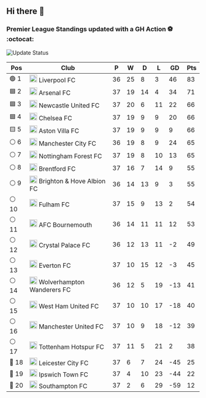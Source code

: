 ## Hi there 👋

<!--
**andregribeiro/andregribeiro** is a ✨ _special_ ✨ repository because its `README.md` (this file) appears on your GitHub profile.

Here are some ideas to get you started:

- 🔭 I’m currently working on ...
- 🌱 I’m currently learning ...
- 👯 I’m looking to collaborate on ...
- 🤔 I’m looking for help with ...
- 💬 Ask me about ...
- 📫 How to reach me: ...
- 😄 Pronouns: ...
- ⚡ Fun fact: ...
-->
### Premier League Standings updated with a GH Action ⚽ :octocat:
![Update Status](https://github.com/andregribeiro/andregribeiro/workflows/Update%20Premier%20League%20Standings/badge.svg)

<!-- STANDINGS:START -->

| Pos |  Club  | P | W | D | L | GD | Pts |
|-----|------|----|---|---|---|----|----|
|  🟢 1 | <img src="https://crests.football-data.org/64.png" alt="Liverpool FC" width="20" height="20"> Liverpool FC | 36 | 25 | 8 | 3 | 46 | 83 |
|  🟦 2 | <img src="https://crests.football-data.org/57.png" alt="Arsenal FC" width="20" height="20"> Arsenal FC | 37 | 19 | 14 | 4 | 34 | 71 |
|  🟦 3 | <img src="https://crests.football-data.org/67.png" alt="Newcastle United FC" width="20" height="20"> Newcastle United FC | 37 | 20 | 6 | 11 | 22 | 66 |
|  🟦 4 | <img src="https://crests.football-data.org/61.png" alt="Chelsea FC" width="20" height="20"> Chelsea FC | 37 | 19 | 9 | 9 | 20 | 66 |
|  🟨 5 | <img src="https://crests.football-data.org/58.png" alt="Aston Villa FC" width="20" height="20"> Aston Villa FC | 37 | 19 | 9 | 9 | 9 | 66 |
|  ⚪ 6 | <img src="https://crests.football-data.org/65.png" alt="Manchester City FC" width="20" height="20"> Manchester City FC | 36 | 19 | 8 | 9 | 24 | 65 |
|  ⚪ 7 | <img src="https://crests.football-data.org/351.png" alt="Nottingham Forest FC" width="20" height="20"> Nottingham Forest FC | 37 | 19 | 8 | 10 | 13 | 65 |
|  ⚪ 8 | <img src="https://crests.football-data.org/402.png" alt="Brentford FC" width="20" height="20"> Brentford FC | 37 | 16 | 7 | 14 | 9 | 55 |
|  ⚪ 9 | <img src="https://crests.football-data.org/397.png" alt="Brighton & Hove Albion FC" width="20" height="20"> Brighton & Hove Albion FC | 36 | 14 | 13 | 9 | 3 | 55 |
|  ⚪ 10 | <img src="https://crests.football-data.org/63.png" alt="Fulham FC" width="20" height="20"> Fulham FC | 37 | 15 | 9 | 13 | 2 | 54 |
|  ⚪ 11 | <img src="https://crests.football-data.org/bournemouth.png" alt="AFC Bournemouth" width="20" height="20"> AFC Bournemouth | 36 | 14 | 11 | 11 | 12 | 53 |
|  ⚪ 12 | <img src="https://crests.football-data.org/354.png" alt="Crystal Palace FC" width="20" height="20"> Crystal Palace FC | 36 | 12 | 13 | 11 | -2 | 49 |
|  ⚪ 13 | <img src="https://crests.football-data.org/62.png" alt="Everton FC" width="20" height="20"> Everton FC | 37 | 10 | 15 | 12 | -3 | 45 |
|  ⚪ 14 | <img src="https://crests.football-data.org/76.png" alt="Wolverhampton Wanderers FC" width="20" height="20"> Wolverhampton Wanderers FC | 36 | 12 | 5 | 19 | -13 | 41 |
|  ⚪ 15 | <img src="https://crests.football-data.org/563.png" alt="West Ham United FC" width="20" height="20"> West Ham United FC | 37 | 10 | 10 | 17 | -18 | 40 |
|  ⚪ 16 | <img src="https://crests.football-data.org/66.png" alt="Manchester United FC" width="20" height="20"> Manchester United FC | 37 | 10 | 9 | 18 | -12 | 39 |
|  ⚪ 17 | <img src="https://crests.football-data.org/73.png" alt="Tottenham Hotspur FC" width="20" height="20"> Tottenham Hotspur FC | 37 | 11 | 5 | 21 | 2 | 38 |
|  🔴 18 | <img src="https://crests.football-data.org/338.png" alt="Leicester City FC" width="20" height="20"> Leicester City FC | 37 | 6 | 7 | 24 | -45 | 25 |
|  🔴 19 | <img src="https://crests.football-data.org/349.png" alt="Ipswich Town FC" width="20" height="20"> Ipswich Town FC | 37 | 4 | 10 | 23 | -44 | 22 |
|  🔴 20 | <img src="https://crests.football-data.org/340.png" alt="Southampton FC" width="20" height="20"> Southampton FC | 37 | 2 | 6 | 29 | -59 | 12 |

<!-- STANDINGS:END -->

